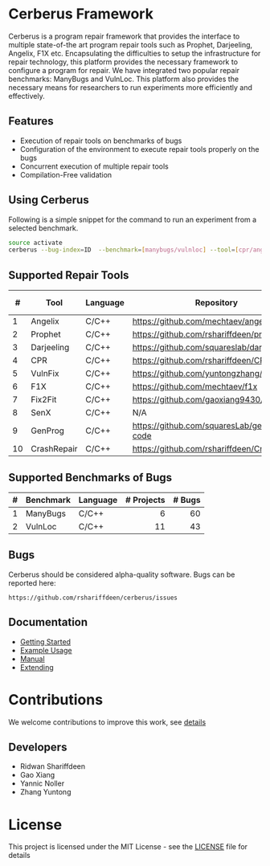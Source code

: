 # Cerberus Framework
Cerberus is a program repair framework that provides the interface to multiple
state-of-the art program repair tools such as Prophet, Darjeeling, Angelix, F1X etc.
Encapsulating the difficulties to setup the infrastructure for repair technology, this platform provides
the necessary framework to configure a program for repair. We have integrated two popular repair
benchmarks: ManyBugs and VulnLoc. This platform also provides the necessary means for researchers to
run experiments more efficiently and effectively.


## Features

* Execution of repair tools on benchmarks of bugs
* Configuration of the environment to execute repair tools properly on the bugs
* Concurrent execution of multiple repair tools 
* Compilation-Free validation

## Using Cerberus
Following is a simple snippet for the command to run an experiment from a selected benchmark.

```bash
source activate
cerberus --bug-index=ID  --benchmark=[manybugs/vulnloc] --tool=[cpr/angelix/prophet/f1x]
```


## Supported Repair Tools
  
| #  | Tool          | Language | Repository                          | Commit id |  
| -- | ------------- | -------- | ----------------------------------- | --------- |  
| 1  | Angelix       | C/C++    | https://github.com/mechtaev/angelix | 01396ac |  
| 2  | Prophet       | C/C++    | https://github.com/rshariffdeen/prophet | 5f8c688 |  
| 3  | Darjeeling    | C/C++    | https://github.com/squareslab/darjeeling | ed6fb3e |  
| 4  | CPR           | C/C++    | https://github.com/rshariffdeen/CPR  | 4863c60 |  
| 5  | VulnFix       | C/C++    | https://github.com/yuntongzhang/vulnfix | 44bdbab |  
| 6  | F1X           | C/C++    | https://github.com/mechtaev/f1x | e4a225e |  
| 7  | Fix2Fit       | C/C++    | https://github.com/gaoxiang9430/Fix2Fit  | 349e4ba |  
| 8  | SenX          | C/C++    | N/A      | N/A |  
| 9  | GenProg       | C/C++    | https://github.com/squaresLab/genprog-code      | 0b25153  |  
| 10 | CrashRepair   | C/C++    | https://github.com/rshariffdeen/CrashRepair     | 23430d9 |  



## Supported Benchmarks of Bugs

| # | Benchmark      | Language | # Projects | # Bugs |  
| - | -------------- | -------- | ----------:| ------:|  
| 1 | ManyBugs       | C/C++    |          6 |     60 |  
| 2 | VulnLoc        | C/C++    |         11 |     43 |  


## Bugs ##
Cerberus should be considered alpha-quality software. Bugs can be reported here:

    https://github.com/rshariffdeen/cerberus/issues

## Documentation ##

* [Getting Started](doc/GetStart.md)
* [Example Usage](doc/Examples.md)
* [Manual](doc/Manual.md)
* [Extending](doc/Extending.md)


# Contributions 
We welcome contributions to improve this work, see [details](doc/Contributing.md)

## Developers ##
* Ridwan Shariffdeen
* Gao Xiang
* Yannic Noller
* Zhang Yuntong


# License
This project is licensed under the MIT License - see the [LICENSE](LICENSE) file for details

